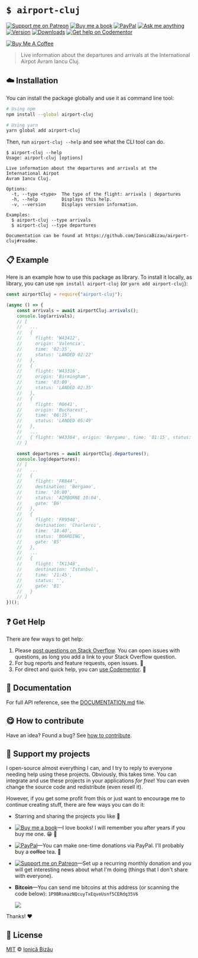 <!-- Please do not edit this file. Edit the `blah` field in the `package.json` instead. If in doubt, open an issue. -->


















# `$ airport-cluj`

 [![Support me on Patreon][badge_patreon]][patreon] [![Buy me a book][badge_amazon]][amazon] [![PayPal][badge_paypal_donate]][paypal-donations] [![Ask me anything](https://img.shields.io/badge/ask%20me-anything-1abc9c.svg)](https://github.com/IonicaBizau/ama) [![Version](https://img.shields.io/npm/v/airport-cluj.svg)](https://www.npmjs.com/package/airport-cluj) [![Downloads](https://img.shields.io/npm/dt/airport-cluj.svg)](https://www.npmjs.com/package/airport-cluj) [![Get help on Codementor](https://cdn.codementor.io/badges/get_help_github.svg)](https://www.codementor.io/@johnnyb?utm_source=github&utm_medium=button&utm_term=johnnyb&utm_campaign=github)

<a href="https://www.buymeacoffee.com/H96WwChMy" target="_blank"><img src="https://www.buymeacoffee.com/assets/img/custom_images/yellow_img.png" alt="Buy Me A Coffee"></a>







> Live information about the departures and arrivals at the International Airpot Avram Iancu Cluj.

















## :cloud: Installation

You can install the package globally and use it as command line tool:


```sh
# Using npm
npm install --global airport-cluj

# Using yarn
yarn global add airport-cluj
```


Then, run `airport-cluj --help` and see what the CLI tool can do.


```
$ airport-cluj --help
Usage: airport-cluj [options]

Live information about the departures and arrivals at the International Airpot
Avram Iancu Cluj.

Options:
  -t, --type <type>  The type of the flight: arrivals | departures
  -h, --help         Displays this help.
  -v, --version      Displays version information.

Examples:
  $ airport-cluj --type arrivals
  $ airport-cluj --type departures

Documentation can be found at https://github.com/IonicaBizau/airport-cluj#readme.
```













## :clipboard: Example



Here is an example how to use this package as library. To install it locally, as library, you can use `npm install airport-cluj` (or `yarn add airport-cluj`):



```js
const airportCluj = require("airport-cluj");

(async () => {
    const arrivals = await airportCluj.arrivals();
    console.log(arrivals);
    // [
    //   ...
    //   {
    //     flight: 'W43412',
    //     origin: 'Valencia',
    //     time: '02:35',
    //     status: 'LANDED 02:22'
    //   },
    //   {
    //     flight: 'W43316',
    //     origin: 'Birmingham',
    //     time: '03:00',
    //     status: 'LANDED 02:35'
    //   },
    //   {
    //     flight: 'RO641',
    //     origin: 'Bucharest',
    //     time: '06:15',
    //     status: 'LANDED 05:49'
    //   },
    //   ...
    //   { flight: 'W43384', origin: 'Bergamo', time: '01:15', status: '' }
    // ]

    const departures = await airportCluj.departures();
    console.log(departures);
    // [
    //   ...
    //   {
    //     flight: 'FR844',
    //     destination: 'Bergamo',
    //     time: '10:00',
    //     status: 'AIRBORNE 10:04',
    //     gate: 'B6'
    //   },
    //   {
    //     flight: 'FR9546',
    //     destination: 'Charleroi',
    //     time: '10:40',
    //     status: 'BOARDING',
    //     gate: 'B5'
    //   },
    //   ...
    //   {
    //     flight: 'TK1348',
    //     destination: 'Istanbul',
    //     time: '21:45',
    //     status: '',
    //     gate: 'B1'
    //   }
    // ]
})();
```












## :question: Get Help

There are few ways to get help:



 1. Please [post questions on Stack Overflow](https://stackoverflow.com/questions/ask). You can open issues with questions, as long you add a link to your Stack Overflow question.
 2. For bug reports and feature requests, open issues. :bug:
 3. For direct and quick help, you can [use Codementor](https://www.codementor.io/johnnyb). :rocket:







## :memo: Documentation

For full API reference, see the [DOCUMENTATION.md][docs] file.












## :yum: How to contribute
Have an idea? Found a bug? See [how to contribute][contributing].


## :sparkling_heart: Support my projects
I open-source almost everything I can, and I try to reply to everyone needing help using these projects. Obviously,
this takes time. You can integrate and use these projects in your applications *for free*! You can even change the source code and redistribute (even resell it).

However, if you get some profit from this or just want to encourage me to continue creating stuff, there are few ways you can do it:


 - Starring and sharing the projects you like :rocket:
 - [![Buy me a book][badge_amazon]][amazon]—I love books! I will remember you after years if you buy me one. :grin: :book:
 - [![PayPal][badge_paypal]][paypal-donations]—You can make one-time donations via PayPal. I'll probably buy a ~~coffee~~ tea. :tea:
 - [![Support me on Patreon][badge_patreon]][patreon]—Set up a recurring monthly donation and you will get interesting news about what I'm doing (things that I don't share with everyone).
 - **Bitcoin**—You can send me bitcoins at this address (or scanning the code below): `1P9BRsmazNQcuyTxEqveUsnf5CERdq35V6`

    ![](https://i.imgur.com/z6OQI95.png)


Thanks! :heart:
























## :scroll: License

[MIT][license] © [Ionică Bizău][website]






[license]: /LICENSE
[website]: https://ionicabizau.net
[contributing]: /CONTRIBUTING.md
[docs]: /DOCUMENTATION.md
[badge_patreon]: https://ionicabizau.github.io/badges/patreon.svg
[badge_amazon]: https://ionicabizau.github.io/badges/amazon.svg
[badge_paypal]: https://ionicabizau.github.io/badges/paypal.svg
[badge_paypal_donate]: https://ionicabizau.github.io/badges/paypal_donate.svg
[patreon]: https://www.patreon.com/ionicabizau
[amazon]: http://amzn.eu/hRo9sIZ
[paypal-donations]: https://www.paypal.com/cgi-bin/webscr?cmd=_s-xclick&hosted_button_id=RVXDDLKKLQRJW
